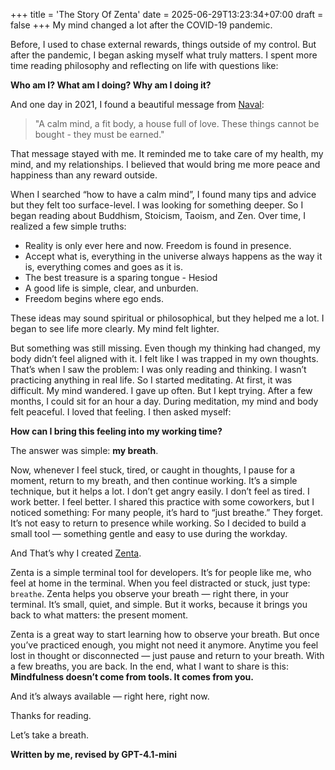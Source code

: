 +++
title = 'The Story Of Zenta'
date = 2025-06-29T13:23:34+07:00
draft = false
+++
My mind changed a lot after the COVID-19 pandemic.

Before, I used to chase external rewards, things outside of my control. But after the pandemic, I began asking myself what truly matters. I spent more time reading philosophy and reflecting on life with questions like:

**Who am I? What am I doing? Why am I doing it?**

And one day in 2021, I found a beautiful message from [Naval](https://x.com/naval): 

> "A calm mind, a fit body, a house full of love.
> These things cannot be bought - they must be earned."

That message stayed with me. It reminded me to take care of my health, my mind, and my relationships. I believed that would bring me more peace and happiness than any reward outside. 

When I searched “how to have a calm mind”, I found many tips and advice but they felt too surface-level. I was looking for something deeper. So I began reading about Buddhism, Stoicism, Taoism, and Zen. Over time, I realized a few simple truths:

- Reality is only ever here and now. Freedom is found in presence. 
- Accept what is, everything in the universe always happens as the way it is, everything comes and goes as it is. 
- The best treasure is a sparing tongue - Hesiod 
- A good life is simple, clear, and unburden.
- Freedom begins where ego ends. 

These ideas may sound spiritual or philosophical, but they helped me a lot. I began to see life more clearly. My mind felt lighter.

But something was still missing. Even though my thinking had changed, my body didn’t feel aligned with it. I felt like I was trapped in my own thoughts. That’s when I saw the problem:
I was only reading and thinking. I wasn’t practicing anything in real life.
So I started meditating. At first, it was difficult. My mind wandered. I gave up often. But I kept trying. After a few months, I could sit for an hour a day. During meditation, my mind and body felt peaceful. I loved that feeling. 
I then asked myself:

**How can I bring this feeling into my working time?**

The answer was simple: **my breath**.

Now, whenever I feel stuck, tired, or caught in thoughts, I pause for a moment, return to my breath, and then continue working. It’s a simple technique, but it helps a lot. I don’t get angry easily. I don’t feel as tired. I work better. I feel better. I shared this practice with some coworkers, but I noticed something:
For many people, it’s hard to “just breathe.” They forget. It’s not easy to return to presence while working.
So I decided to build a small tool — something gentle and easy to use during the workday.

And That’s why I created [Zenta](https://github.com/e6a5/zenta).

Zenta is a simple terminal tool for developers. It’s for people like me, who feel at home in the terminal. When you feel distracted or stuck, just type: ``breathe``.
Zenta helps you observe your breath — right there, in your terminal. It’s small, quiet, and simple. But it works, because it brings you back to what matters: the present moment.

Zenta is a great way to start learning how to observe your breath. But once you’ve practiced enough, you might not need it anymore. Anytime you feel lost in thought or disconnected — just pause and return to your breath. With a few breaths, you are back. In the end, what I want to share is this:
**Mindfulness doesn’t come from tools. It comes from you.**

And it’s always available — right here, right now.

Thanks for reading.

Let’s take a breath.

**Written by me, revised by GPT-4.1-mini**